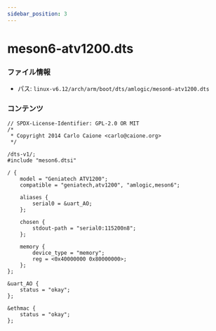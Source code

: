 ```yaml
---
sidebar_position: 3
---
```

# meson6-atv1200.dts

### ファイル情報

- パス: `linux-v6.12/arch/arm/boot/dts/amlogic/meson6-atv1200.dts`

### コンテンツ

```dts
// SPDX-License-Identifier: GPL-2.0 OR MIT
/*
 * Copyright 2014 Carlo Caione <carlo@caione.org>
 */

/dts-v1/;
#include "meson6.dtsi"

/ {
	model = "Geniatech ATV1200";
	compatible = "geniatech,atv1200", "amlogic,meson6";

	aliases {
		serial0 = &uart_AO;
	};

	chosen {
		stdout-path = "serial0:115200n8";
	};

	memory {
		device_type = "memory";
		reg = <0x40000000 0x80000000>;
	};
};

&uart_AO {
	status = "okay";
};

&ethmac {
	status = "okay";
};

```
